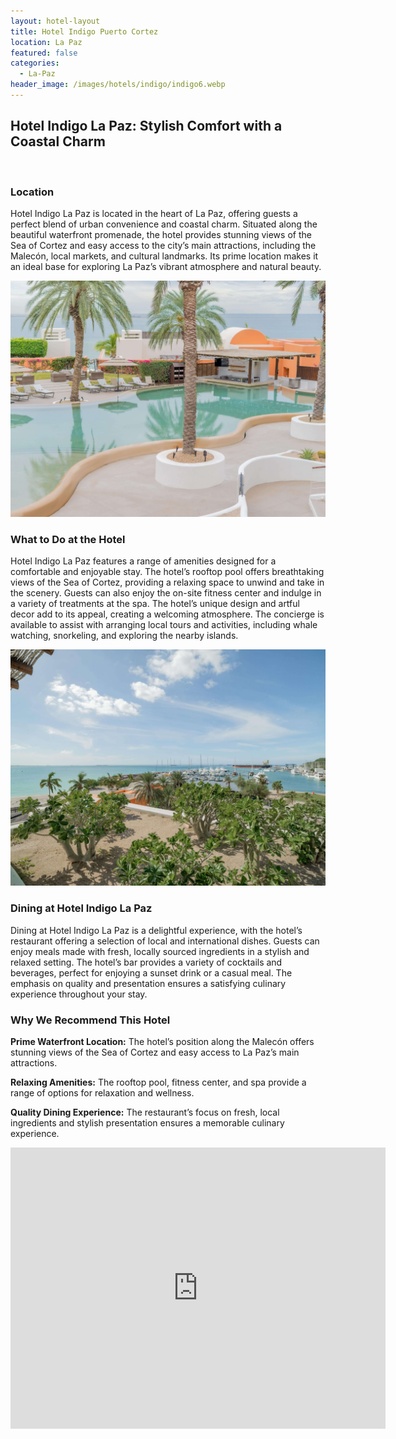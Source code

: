 ```yaml
---
layout: hotel-layout
title: Hotel Indigo Puerto Cortez
location: La Paz
featured: false
categories:
  - La-Paz
header_image: /images/hotels/indigo/indigo6.webp
---
```

## Hotel Indigo La Paz: Stylish Comfort with a Coastal Charm

&nbsp;

### Location

Hotel Indigo La Paz is located in the heart of La Paz, offering guests a perfect blend of urban convenience and coastal charm. Situated along the beautiful waterfront promenade, the hotel provides stunning views of the Sea of Cortez and easy access to the city’s main attractions, including the Malecón, local markets, and cultural landmarks. Its prime location makes it an ideal base for exploring La Paz’s vibrant atmosphere and natural beauty.

![](/images/hotels/indigo/indigo3.jpeg)

### What to Do at the Hotel

Hotel Indigo La Paz features a range of amenities designed for a comfortable and enjoyable stay. The hotel’s rooftop pool offers breathtaking views of the Sea of Cortez, providing a relaxing space to unwind and take in the scenery. Guests can also enjoy the on-site fitness center and indulge in a variety of treatments at the spa. The hotel’s unique design and artful decor add to its appeal, creating a welcoming atmosphere. The concierge is available to assist with arranging local tours and activities, including whale watching, snorkeling, and exploring the nearby islands.

![](/images/hotels/indigo/indigo4.jpeg)

### Dining at Hotel Indigo La Paz

Dining at Hotel Indigo La Paz is a delightful experience, with the hotel’s restaurant offering a selection of local and international dishes. Guests can enjoy meals made with fresh, locally sourced ingredients in a stylish and relaxed setting. The hotel’s bar provides a variety of cocktails and beverages, perfect for enjoying a sunset drink or a casual meal. The emphasis on quality and presentation ensures a satisfying culinary experience throughout your stay.

### Why We Recommend This Hotel

**Prime Waterfront Location:** The hotel’s position along the Malecón offers stunning views of the Sea of Cortez and easy access to La Paz’s main attractions.&nbsp;

**Relaxing Amenities:** The rooftop pool, fitness center, and spa provide a range of options for relaxation and wellness.&nbsp;

**Quality Dining Experience:** The restaurant’s focus on fresh, local ingredients and stylish presentation ensures a memorable culinary experience.&nbsp;

<div class='map-container center'>

<iframe src="https://www.google.com/maps/embed?pb=!1m18!1m12!1m3!1d3638.676391557395!2d-110.30593045089776!3d24.218110815034628!2m3!1f0!2f0!3f0!3m2!1i1024!2i768!4f13.1!3m3!1m2!1s0x86afd4e29373d6c3%3A0xbd98db89a2634f09!2sHotel%20Indigo%20La%20Paz%20Puerta%20Cort%C3%A9s!5e0!3m2!1ses!2smx!4v1723603520458!5m2!1ses!2smx" width="600" height="450" style="border:0;" allowfullscreen="" loading="lazy" referrerpolicy="no-referrer-when-downgrade"></iframe>

</div>
&nbsp;